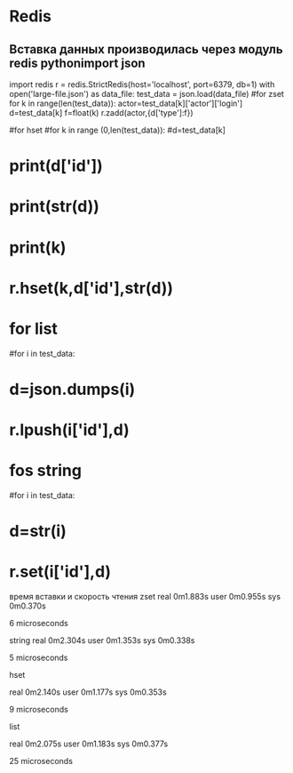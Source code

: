 # Redis
## Вставка данных производилась через модуль redis pythonimport json
import redis
r = redis.StrictRedis(host='localhost', port=6379, db=1)
with open('large-file.json') as data_file:
        test_data = json.load(data_file)
#for zset
for k in range(len(test_data)):
    actor=test_data[k]['actor']['login']
    d=test_data[k]
    f=float(k)
    r.zadd(actor,{d['type']:f})

#for hset
#for k in range (0,len(test_data)):
#d=test_data[k]
   # print(d['id'])
   # print(str(d))
   # print(k)
#    r.hset(k,d['id'],str(d))

# for list
#for i in test_data:
#    d=json.dumps(i)
#    r.lpush(i['id'],d)

# fos string
#for i in test_data:
#    d=str(i)
#    r.set(i['id'],d)

время вставки и скорость чтения
zset
real    0m1.883s
user    0m0.955s
sys     0m0.370s

6 microseconds

string
real    0m2.304s
user    0m1.353s
sys     0m0.338s

5 microseconds

hset

real    0m2.140s
user    0m1.177s
sys     0m0.353s

9 microseconds

list

real    0m2.075s
user    0m1.183s
sys     0m0.377s

25 microseconds
